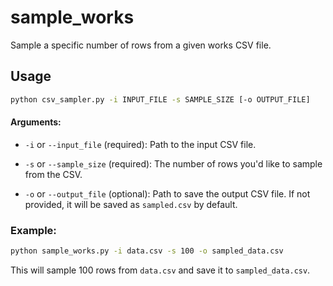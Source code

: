 # sample_works

Sample a specific number of rows from a given works CSV file.

## Usage

```bash
python csv_sampler.py -i INPUT_FILE -s SAMPLE_SIZE [-o OUTPUT_FILE]
```

#### Arguments:

- `-i` or `--input_file` (required): Path to the input CSV file.
  
- `-s` or `--sample_size` (required): The number of rows you'd like to sample from the CSV.
  
- `-o` or `--output_file` (optional): Path to save the output CSV file. If not provided, it will be saved as `sampled.csv` by default.

### Example:

```bash
python sample_works.py -i data.csv -s 100 -o sampled_data.csv
```

This will sample 100 rows from `data.csv` and save it to `sampled_data.csv`.